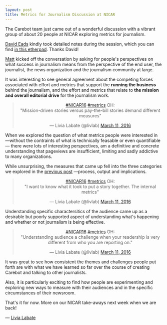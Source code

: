 ```yaml
---
layout: post
title: Metrics for Journalism Discussion at NICAR
---
```


The Carebot team just came out of a wonderful discussion with a vibrant group of about 20 people at NICAR exploring metrics for journalism.

<a href="http://twitter.com/eads">David Eads</a> kindly took detailed notes during the session, which you can find <a href="https://public.etherpad-mozilla.org/p/opennews-2016-NICAR-conversations-metrics">in this etherpad</a>. Thanks David!

<a href="http://twitter.com/matth">Matt</a> kicked off the conversation by asking for people's perspectives on what success in journalism means from the perspective of the end user, the journalist, the news organization and the journalism community at large.

It was interesting to see general agreement about the competing forces associated with effort and metrics that support the **running the business** behind the journalism, and the effort and metrics that relate to **the mission and overall editorial drive** for the journalism work.

<blockquote align="center" class="twitter-tweet" data-lang="en"><p lang="en" dir="ltr"><a href="https://twitter.com/hashtag/NICAR16?src=hash">#NICAR16</a> <a href="https://twitter.com/hashtag/metrics?src=hash">#metrics</a> OH:<br>&quot;Mission-driven stories versus pay-the-bill stories demand different measures&quot;</p>&mdash; Livia Labate (@livlab) <a href="https://twitter.com/livlab/status/708329772498038784">March 11, 2016</a></blockquote>
<script async src="//platform.twitter.com/widgets.js" charset="utf-8"></script>

When we explored the question of what metrics people were interested in —without the contraints of what is technically feasable or even quantifiable— there were lots of interesting perspectives, am a definitive and concrete understanding that pageviews are insufficient, limiting and sadly addictive to many organizations.

While unsurprising, the measures that came up fell into the three categories we explored in the <a href="https://thecarebot.github.io/What-are-we-measuring-when-we-measure-journalism/">previous post</a> —process, output and implications.

<blockquote align="center" class="twitter-tweet" data-lang="en"><p lang="en" dir="ltr"><a href="https://twitter.com/hashtag/NICAR16?src=hash">#NICAR16</a> <a href="https://twitter.com/hashtag/metrics?src=hash">#metrics</a> OH:<br>&quot;I want to know what it took to put a story together. The internal metrics&quot;</p>&mdash; Livia Labate (@livlab) <a href="https://twitter.com/livlab/status/708331217926512640">March 11, 2016</a></blockquote>
<script async src="//platform.twitter.com/widgets.js" charset="utf-8"></script>

Understanding specific charactersitics of the audience came up as a desirable but poorly supported aspect of understanding what's happening and whether or not journalism is being effective.

<blockquote align="center" class="twitter-tweet" data-lang="en"><p lang="en" dir="ltr"><a href="https://twitter.com/hashtag/NICAR16?src=hash">#NICAR16</a> <a href="https://twitter.com/hashtag/metrics?src=hash">#metrics</a> OH:<br>&quot;Understanding audience a challenge when your readership is very different from who you are reporting on.&quot;</p>&mdash; Livia Labate (@livlab) <a href="https://twitter.com/livlab/status/708332649803157504">March 11, 2016</a></blockquote>
<script async src="//platform.twitter.com/widgets.js" charset="utf-8"></script>

It was great to see how consistent the themes and challenges people put forth are with what we have learned so far over the course of creating Carebot and talking to other journalists. 

Also, it is particularly exciting to find how people are experimenting and exploring new ways to measure with their audiences and in the specific circumstances of their newsroom.

That's it for now. More on our NICAR take-aways next week when we are back!


— [Livia Labate](http://twitter.com/livlab)


